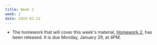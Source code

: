 ```yaml
---
title: Week 2
week: 2
date: 2024-01-22
---
```


- The homework that will cover this week's material, [Homework 2](http://prob140.datahub.berkeley.edu/hub/user-redirect/git-pull?repo=https://github.com/stat88/content-sp24&branch=main&subPath=hw/Homework_02.ipynb), has been released. It is due Monday, January 29, at 4PM.
